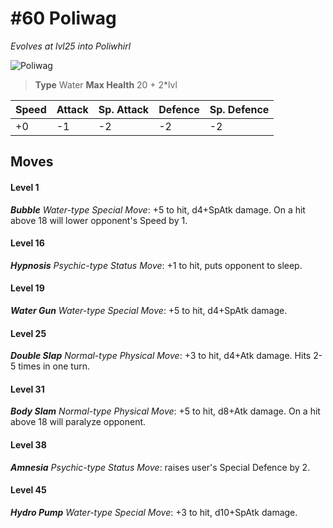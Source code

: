 # #60 Poliwag
*Evolves at lvl25 into Poliwhirl*

![Poliwag](https://img.pokemondb.net/sprites/home/normal/1x/poliwag.png)

> **Type** Water
> **Max Health** 20 + 2\*lvl

| Speed | Attack | Sp. Attack | Defence | Sp. Defence |
| ----- | ------ | ---------- | ------- | ----------- |
| +0 | -1 | -2 | -2 | -2 |

## Moves
#### Level 1

***Bubble** Water-type Special Move*: +5 to hit, d4+SpAtk damage. On a hit above 18 will lower opponent's Speed by 1.
#### Level 16

***Hypnosis** Psychic-type Status Move*: +1 to hit, puts opponent to sleep.
#### Level 19

***Water Gun** Water-type Special Move*: +5 to hit, d4+SpAtk damage. 
#### Level 25

***Double Slap** Normal-type Physical Move*: +3 to hit, d4+Atk damage. Hits 2-5 times in one turn.
#### Level 31

***Body Slam** Normal-type Physical Move*: +5 to hit, d8+Atk damage. On a hit above 18 will paralyze opponent.
#### Level 38

***Amnesia** Psychic-type Status Move*: raises user's Special Defence by 2.
#### Level 45

***Hydro Pump** Water-type Special Move*: +3 to hit, d10+SpAtk damage. 

